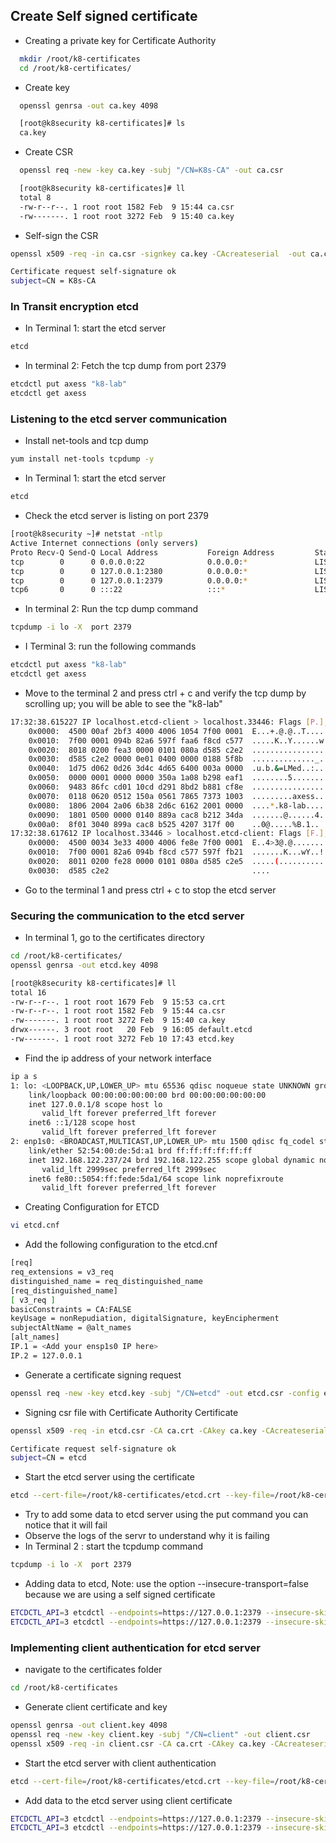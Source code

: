 ## Create Self signed certificate
* Creating a private key for Certificate Authority
``` bash
  mkdir /root/k8-certificates
  cd /root/k8-certificates/
```
  
* Create key
``` bash
  openssl genrsa -out ca.key 4098
```
  
``` bash
  [root@k8security k8-certificates]# ls
  ca.key
```

* Create CSR
``` bash
  openssl req -new -key ca.key -subj "/CN=K8s-CA" -out ca.csr
```

```bash
  [root@k8security k8-certificates]# ll
  total 8
  -rw-r--r--. 1 root root 1582 Feb  9 15:44 ca.csr
  -rw-------. 1 root root 3272 Feb  9 15:40 ca.key
```
* Self-sign the CSR

``` bash
openssl x509 -req -in ca.csr -signkey ca.key -CAcreateserial  -out ca.crt -days 500

Certificate request self-signature ok
subject=CN = K8s-CA
```
### In Transit encryption etcd
* In Terminal 1: start the etcd server
``` bash
etcd
```
* In terminal 2: Fetch the tcp dump from port 2379
``` bash
etcdctl put axess "k8-lab"
etcdctl get axess
```
### Listening to the etcd server communication
* Install net-tools and tcp dump
``` bash
yum install net-tools tcpdump -y
```
* In Terminal 1: start the etcd server
``` bash
etcd
```
* Check the etcd  server is listing on port 2379
``` bash
[root@k8security ~]# netstat -ntlp
Active Internet connections (only servers)
Proto Recv-Q Send-Q Local Address           Foreign Address         State       PID/Program name    
tcp        0      0 0.0.0.0:22              0.0.0.0:*               LISTEN      731/sshd: /usr/sbin 
tcp        0      0 127.0.0.1:2380          0.0.0.0:*               LISTEN      1570/etcd           
tcp        0      0 127.0.0.1:2379          0.0.0.0:*               LISTEN      1570/etcd           
tcp6       0      0 :::22                   :::*                    LISTEN      731/sshd: /usr/sbin
```
* In terminal 2: Run the tcp dump command
``` bash
tcpdump -i lo -X  port 2379
```
* I Terminal 3: run the following commands
``` bash
etcdctl put axess "k8-lab"
etcdctl get axess
```
* Move to the terminal 2 and press ctrl + c and verify the tcp dump by scrolling up; you will be able to see the "k8-lab"
``` bash
17:32:38.615227 IP localhost.etcd-client > localhost.33446: Flags [P.], seq 61:184, ack 195, win 512, options [nop,nop,TS val 3582313186 ecr 3582313186], length 123
	0x0000:  4500 00af 2bf3 4000 4006 1054 7f00 0001  E...+.@.@..T....
	0x0010:  7f00 0001 094b 82a6 597f faa6 f8cd c577  .....K..Y......w
	0x0020:  8018 0200 fea3 0000 0101 080a d585 c2e2  ................
	0x0030:  d585 c2e2 0000 0e01 0400 0000 0188 5f8b  .............._.
	0x0040:  1d75 d062 0d26 3d4c 4d65 6400 003a 0000  .u.b.&=LMed..:..
	0x0050:  0000 0001 0000 0000 350a 1a08 b298 eaf1  ........5.......
	0x0060:  9483 86fc cd01 10cd d291 8bd2 b881 cf8e  ................
	0x0070:  0118 0620 0512 150a 0561 7865 7373 1003  .........axess..
	0x0080:  1806 2004 2a06 6b38 2d6c 6162 2001 0000  ....*.k8-lab....
	0x0090:  1801 0500 0000 0140 889a cac8 b212 34da  .......@......4.
	0x00a0:  8f01 3040 899a cac8 b525 4207 317f 00    ..0@.....%B.1..
17:32:38.617612 IP localhost.33446 > localhost.etcd-client: Flags [F.], seq 195, ack 184, win 512, options [nop,nop,TS val 3582313189 ecr 3582313186], length 0
	0x0000:  4500 0034 3e33 4000 4006 fe8e 7f00 0001  E..4>3@.@.......
	0x0010:  7f00 0001 82a6 094b f8cd c577 597f fb21  .......K...wY..!
	0x0020:  8011 0200 fe28 0000 0101 080a d585 c2e5  .....(..........
	0x0030:  d585 c2e2                                ....
```
* Go to the terminal 1 and press ctrl + c to stop the etcd server
### Securing the communication to the etcd server
* In terminal 1, go to the certificates directory
``` bash
cd /root/k8-certificates/
openssl genrsa -out etcd.key 4098
```
``` bash
[root@k8security k8-certificates]# ll
total 16
-rw-r--r--. 1 root root 1679 Feb  9 15:53 ca.crt
-rw-r--r--. 1 root root 1582 Feb  9 15:44 ca.csr
-rw-------. 1 root root 3272 Feb  9 15:40 ca.key
drwx------. 3 root root   20 Feb  9 16:05 default.etcd
-rw-------. 1 root root 3272 Feb 10 17:43 etcd.key
```
* Find the ip address of your network interface
``` bash
ip a s
1: lo: <LOOPBACK,UP,LOWER_UP> mtu 65536 qdisc noqueue state UNKNOWN group default qlen 1000
    link/loopback 00:00:00:00:00:00 brd 00:00:00:00:00:00
    inet 127.0.0.1/8 scope host lo
       valid_lft forever preferred_lft forever
    inet6 ::1/128 scope host 
       valid_lft forever preferred_lft forever
2: enp1s0: <BROADCAST,MULTICAST,UP,LOWER_UP> mtu 1500 qdisc fq_codel state UP group default qlen 1000
    link/ether 52:54:00:de:5d:a1 brd ff:ff:ff:ff:ff:ff
    inet 192.168.122.237/24 brd 192.168.122.255 scope global dynamic noprefixroute enp1s0
       valid_lft 2999sec preferred_lft 2999sec
    inet6 fe80::5054:ff:fede:5da1/64 scope link noprefixroute 
       valid_lft forever preferred_lft forever
```
* Creating Configuration for ETCD
``` bash
vi etcd.cnf
```
* Add the following configuration to the etcd.cnf
``` bash
[req]
req_extensions = v3_req
distinguished_name = req_distinguished_name
[req_distinguished_name]
[ v3_req ]
basicConstraints = CA:FALSE
keyUsage = nonRepudiation, digitalSignature, keyEncipherment
subjectAltName = @alt_names
[alt_names]
IP.1 = <Add your ensp1s0 IP here>
IP.2 = 127.0.0.1
```
* Generate a certificate signing request
``` bash
openssl req -new -key etcd.key -subj "/CN=etcd" -out etcd.csr -config etcd.cnf
```
* Signing csr file with Certificate Authority Certificate
``` bash
openssl x509 -req -in etcd.csr -CA ca.crt -CAkey ca.key -CAcreateserial -out etcd.crt -extensions v3_req -extfile etcd.cnf -days 500

Certificate request self-signature ok
subject=CN = etcd
```
* Start the etcd server using the certificate
``` bash
etcd --cert-file=/root/k8-certificates/etcd.crt --key-file=/root/k8-certificates/etcd.key --advertise-client-urls=https://127.0.0.1:2379 --listen-client-urls=https://127.0.0.1:2379
```
* Try to add some data to etcd server using the put command you can notice that it will fail
* Observe the logs of the servr to understand why it is failing
* In Terminal 2 : start the tcpdump command
``` bash
tcpdump -i lo -X  port 2379
```
* Adding data to etcd, Note: use the option --insecure-transport=false because we are using a self signed certificate
``` bash
ETCDCTL_API=3 etcdctl --endpoints=https://127.0.0.1:2379 --insecure-skip-tls-verify  --insecure-transport=false put axess "k8-lab"
ETCDCTL_API=3 etcdctl --endpoints=https://127.0.0.1:2379 --insecure-skip-tls-verify  --insecure-transport=false get axess
```
### Implementing client authentication for etcd server
* navigate to the certificates folder
``` bash
cd /root/k8-certificates
```
* Generate client certificate and key
``` bash
openssl genrsa -out client.key 4098
openssl req -new -key client.key -subj "/CN=client" -out client.csr
openssl x509 -req -in client.csr -CA ca.crt -CAkey ca.key -CAcreateserial -out client.crt -extensions v3_req  -days 500
```
* Start the etcd server with client authentication
``` bash
etcd --cert-file=/root/k8-certificates/etcd.crt --key-file=/root/k8-certificates/etcd.key --advertise-client-urls=https://127.0.0.1:2379 --client-cert-auth --trusted-ca-file=/root/k8-certificates/ca.crt  --listen-client-urls=https://127.0.0.1:2379
```
* Add data to the etcd server using client certificate
``` bash
ETCDCTL_API=3 etcdctl --endpoints=https://127.0.0.1:2379 --insecure-skip-tls-verify  --insecure-transport=false --cert /root/k8-certificates/client.crt --key /root/k8-certificates/client.key put axess "k8-lab"
ETCDCTL_API=3 etcdctl --endpoints=https://127.0.0.1:2379 --insecure-skip-tls-verify  --insecure-transport=false --cert /root/k8-certificates/client.crt --key /root/k8-certificates/client.key get axess 
```
  

